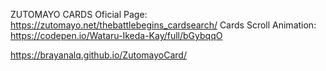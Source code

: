 ZUTOMAYO CARDS
Oficial Page: https://zutomayo.net/thebattlebegins_cardsearch/
Cards Scroll Animation: https://codepen.io/Wataru-Ikeda-Kay/full/bGybqqO


https://brayanalq.github.io/ZutomayoCard/
